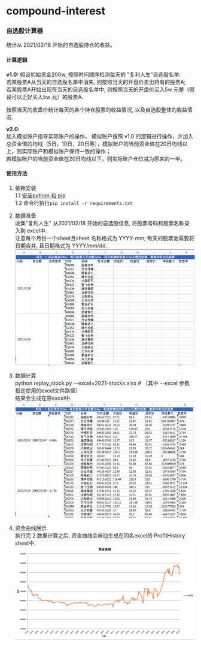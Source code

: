 # compound-interest
### 自选股计算器  
统计从 2021/02/18 开始的自选股持仓的收益。

#### **计算逻辑**
**v1.0:** 
假设初始资金200w, 按照时间顺序检测每天的 "复利人生"自选股名单:  
若某股票A从当天的自选股名单中消失, 则按照当天的开盘价卖出持有的股票A;  
若某股票A开始出现在当天的自选股名单中, 则按照当天的开盘价买入5w 元整（假设可以正好买入5w 元）的股票A.  

按照当天的收盘价统计每天的各个持仓股票的收益情况, 以及自选股整体的收益情况.  

**v2.0:**  
加入模拟账户指导实际账户的操作。
模拟账户按照 v1.0 的逻辑进行操作，并加入总资金值的均线（5日，10日，20日等），模拟账户的当前资金值在20日均线以上，则实际账户和模拟账户保持一致的操作；  
若模拟账户的当前资金值在20日均线以下，则实际账户仓位减为原来的一半。

#### **使用方法**  
1. 依赖安装  
1.1 [安装python 和 pip](https://zhuanlan.zhihu.com/p/38603105)  
1.2 命令行执行`pip install -r requirements.txt`  

2. 数据准备  
收集"复利人生" 从2021/02/18 开始的自选股信息, 将股票号码和股票名称录入到 excel中.  
注意每个月份一个sheet且sheet 名称格式为 YYYY-mm; 每天的股票池需要将日期合并, 且日期格式为 YYYY/mm/dd.   
![initial.png](data/initial.png)

3. 数据计算  
python replay_stock.py --excel=2021-stocks.xlsx  # （其中 --excel 参数指定使用的excel文件路径）  
结果会生成在原excel中.  
![initial.png](data/final.png)

4. 资金曲线展示  
执行完 2.数据计算之后, 资金曲线会自动生成在同名excel的 ProfitHistory sheet中.  
![profit-history.png](data/profit-history.png)